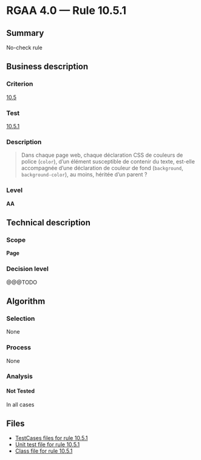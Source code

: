 # RGAA 4.0 — Rule 10.5.1

## Summary

No-check rule

## Business description

### Criterion

[10.5](https://www.numerique.gouv.fr/publications/rgaa-accessibilite/methode/criteres/#crit-10-5)

### Test

[10.5.1](https://www.numerique.gouv.fr/publications/rgaa-accessibilite/methode/criteres/#test-10-5-1)

### Description

> Dans chaque page web, chaque déclaration CSS de couleurs de police (`color`), d’un élément susceptible de contenir du texte, est-elle accompagnée d’une déclaration de couleur de fond (`background`, `background-color`), au moins, héritée d’un parent ?

### Level

**AA**


## Technical description

### Scope

**Page**

### Decision level

@@@TODO


## Algorithm

### Selection

None

### Process

None

### Analysis

#### Not Tested

In all cases


## Files

- [TestCases files for rule 10.5.1](https://gitlab.com/asqatasun/Asqatasun/-/tree/master/rules/rules-rgaa4.0/src/test/resources/testcases/rgaa40/Rgaa40Rule100501/)
- [Unit test file for rule 10.5.1](https://gitlab.com/asqatasun/Asqatasun/-/blob/master/rules/rules-rgaa4.0/src/test/java/org/asqatasun/rules/rgaa40/Rgaa40Rule100501Test.java)
- [Class file for rule 10.5.1](https://gitlab.com/asqatasun/Asqatasun/-/blob/master/rules/rules-rgaa4.0/src/main/java/org/asqatasun/rules/rgaa40/Rgaa40Rule100501.java)


